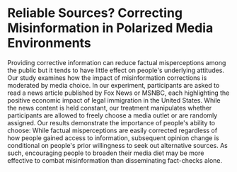 # Reliable Sources? Correcting Misinformation in Polarized Media Environments

Providing corrective information can reduce factual misperceptions among the public but it tends to have little effect on people's underlying attitudes. Our study examines how the impact of misinformation corrections is moderated by media choice. In our experiment, participants are asked to read a news article published by Fox News or MSNBC, each highlighting the positive economic impact of legal immigration in the United States. While the news content is held constant, our treatment manipulates whether participants are allowed to freely choose a media outlet or are randomly assigned. Our results demonstrate the importance of people's ability to choose: While factual misperceptions are easily corrected regardless of how people gained access to information, subsequent opinion change is conditional on people's prior willingness to seek out alternative sources. As such, encouraging people to broaden their media diet may be more effective to combat misinformation than disseminating fact-checks alone.
